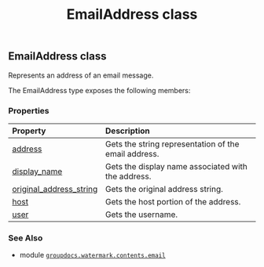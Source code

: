 ﻿---
title: EmailAddress class
second_title: GroupDocs.Watermark for Python via .NET API References
description: 
type: docs
url: /python-net/groupdocs.watermark.contents.email/emailaddress/
is_root: false
weight: 10
---

## EmailAddress class

Represents an address of an email message.



The EmailAddress type exposes the following members:

### Properties
| Property | Description |
| :- | :- |
| [address](/watermark/python-net/groupdocs.watermark.contents.email/emailaddress/address) | Gets the string representation of the email address. |
| [display_name](/watermark/python-net/groupdocs.watermark.contents.email/emailaddress/display_name) | Gets the display name associated with the address. |
| [original_address_string](/watermark/python-net/groupdocs.watermark.contents.email/emailaddress/original_address_string) | Gets the original address string. |
| [host](/watermark/python-net/groupdocs.watermark.contents.email/emailaddress/host) | Gets the host portion of the address. |
| [user](/watermark/python-net/groupdocs.watermark.contents.email/emailaddress/user) | Gets the username. |



### See Also
* module [`groupdocs.watermark.contents.email`](..)
